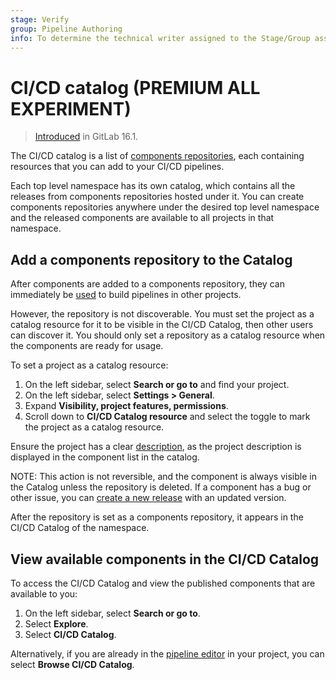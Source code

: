 ```yaml
---
stage: Verify
group: Pipeline Authoring
info: To determine the technical writer assigned to the Stage/Group associated with this page, see https://about.gitlab.com/handbook/product/ux/technical-writing/#assignments
---
```


# CI/CD catalog **(PREMIUM ALL EXPERIMENT)**

> [Introduced](https://gitlab.com/gitlab-org/gitlab/-/issues/407249) in GitLab 16.1.

The CI/CD catalog is a list of [components repositories](index.md#components-repository),
each containing resources that you can add to your CI/CD pipelines.

Each top level namespace has its own catalog, which contains all the releases from
components repositories hosted under it. You can create components repositories anywhere
under the desired top level namespace and the released components are available to
all projects in that namespace.

## Add a components repository to the Catalog

After components are added to a components repository, they can immediately be [used](index.md#use-a-component-in-a-cicd-configuration)
to build pipelines in other projects.

However, the repository is not discoverable. You must set the project as a catalog resource
for it to be visible in the CI/CD Catalog, then other users can discover it. You should only set a repository as a catalog resource when the components are ready for usage.

To set a project as a catalog resource:

1. On the left sidebar, select **Search or go to** and find your project.
1. On the left sidebar, select **Settings > General**.
1. Expand **Visibility, project features, permissions**.
1. Scroll down to **CI/CD Catalog resource** and select the toggle to mark the project as a catalog resource.

Ensure the project has a clear [description](../../user/project/working_with_projects.md#edit-project-name-and-description),
as the project description is displayed in the component list in the catalog.

NOTE:
This action is not reversible, and the
component is always visible in the Catalog unless the repository is deleted. If a component has a bug or other issue, you can [create a new release](index.md#release-a-component) with an updated version.

After the repository is set as a components repository, it appears in the CI/CD Catalog of the namespace.

## View available components in the CI/CD Catalog

To access the CI/CD Catalog and view the published components that are available to you:

1. On the left sidebar, select **Search or go to**.
1. Select **Explore**.
1. Select **CI/CD Catalog**.

Alternatively, if you are already in the [pipeline editor](../pipeline_editor/index.md)
in your project, you can select **Browse CI/CD Catalog**.
